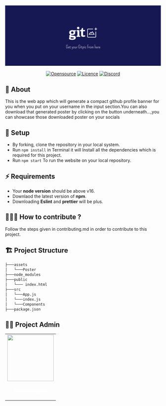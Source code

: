 [![Banner](https://github.com/ghulamyazdani/Gitpic/blob/master/Assets/poster.png)](https://github.com/ghulamyazdani/Gitpic)

<div align="center">
<a href="https://github.com/ghulamyazdani/Gitpic"><img alt="Opensource" title="Website" src="https://badges.frapsoft.com/os/v2/open-source.svg?v=103"/></a>
<a href="https://github.com/ghulamyazdani/Gitpic/blob/master/LICENSE"><img alt="Licence" title="Website" src="https://img.shields.io/github/license/ghulamyazdani/Gitpic?logo=GITHUB&style=flat"/></a>
<a href="https://discord.gg/zCEhm2JvEF"><img alt="Discord" title="Website" src="https://img.shields.io/discord/857641826953854987?color=blue&label=Discuss&logo=discord"/></a>

</div>

## 🌟 About

This is the web app which will generate a compact github profile banner for you when you put on your username in the input section.You can also download that generated poster by clicking on the button underneath...,you can showcase those downloaded poster on your socials

## 🧰 Setup

- By forking, clone the repository in your local system.
- Run `npm install` in Terminal it will Install all the dependencies which is required for this project.
- Run `npm start` To run the website on your local repository.

## ⚡ Requirements

- Your **node version** should be above v16.
- Downlaod the latest version of **npm**.
- Downloading **Eslint** and **prettier** will be plus.

## 🧑‍🤝‍🧑 How to contribute ?

Follow the steps given in contributing.md in order to contribute to this project.

## 🏗 Project Structure

```
├───assets
│   └───Poster
├───node_modules
├───public
│   └─── index.html
├───src
│   └───App.js
│   └───index.js
│   └───Components
├───package.json
```

## 👨‍💻 Project Admin

  <div align="center">
<table>
<tr>

<td align="center"><a href="https://github.com/ghulamyazdani"><img src="https://avatars.githubusercontent.com/u/55938346?v=4" width=150px height=150px /></a></br> <h4 style="color:white;">Ghulamyazdani</h4>

</tr>
</table>
<br>
